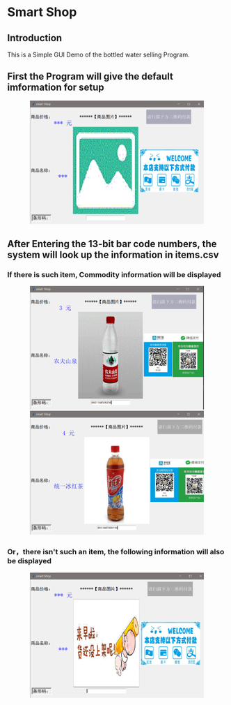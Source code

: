 # Smart Shop

## Introduction
This is a Simple GUI Demo of the bottled water selling Program.

## First the Program will give the default imformation for setup
<div align="center">
    <img src="example/default.PNG", width="400">
</div>

## After Entering the 13-bit bar code numbers, the system will look up the information in items.csv

  ### If there is such item, Commodity information will be displayed
  <div align="center">
      <img src="example/1.PNG", width="400">
      <img src="example/2.PNG", width="400">
  </div>

  ### Or，there isn't such an item, the following information will also be displayed
  
  <div align="center">
       <img src="example/3.PNG", width="400">
  </div>
